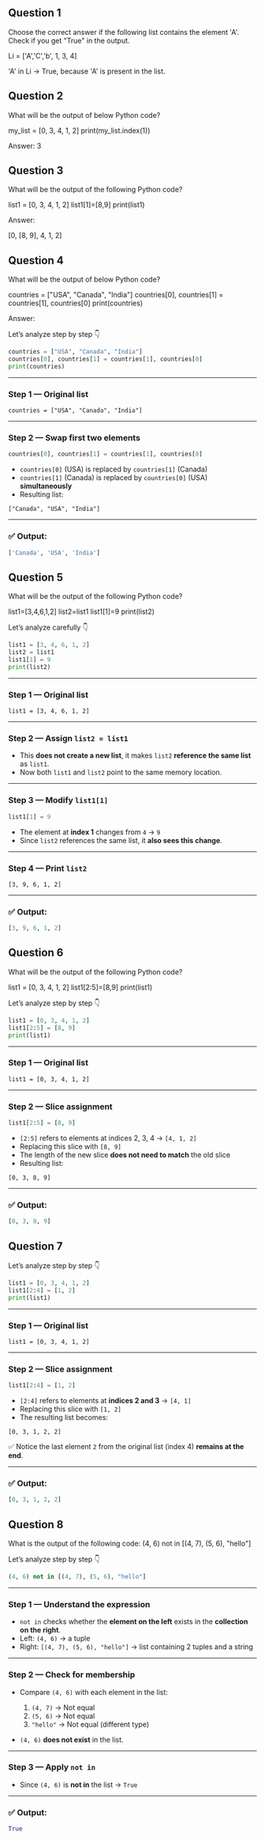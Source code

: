 ## Question 1

Choose the correct answer if the following list contains the element 'A'. Check if you get "True" in the output.

Li = ['A','C','b', 1, 3, 4]

'A' in Li → True, because 'A' is present in the list.

## Question 2

What will be the output of below Python code?

my_list = [0, 3, 4, 1, 2]
print(my_list.index(1))


Answer: 3

## Question 3

What will be the output of the following Python code?

list1 = [0, 3, 4, 1, 2]
list1[1]=[8,9]
print(list1)

Answer:

[0, [8, 9], 4, 1, 2]

## Question 4

What will be the output of below Python code?

countries = ["USA", "Canada", "India"]
countries[0], countries[1] = countries[1], countries[0]
print(countries)

Answer:

Let’s analyze step by step 👇

```python
countries = ["USA", "Canada", "India"]
countries[0], countries[1] = countries[1], countries[0]
print(countries)
```

---

### Step 1 — Original list

```
countries = ["USA", "Canada", "India"]
```

---

### Step 2 — Swap first two elements

```python
countries[0], countries[1] = countries[1], countries[0]
```

* `countries[0]` (USA) is replaced by `countries[1]` (Canada)
* `countries[1]` (Canada) is replaced by `countries[0]` (USA) **simultaneously**
* Resulting list:

```
["Canada", "USA", "India"]
```

---

### ✅ Output:

```python
['Canada', 'USA', 'India']
```

## Question 5

What will be the output of the following Python code?

list1=[3,4,6,1,2]
list2=list1
list1[1]=9
print(list2)

Let’s analyze carefully 👇

```python
list1 = [3, 4, 6, 1, 2]
list2 = list1
list1[1] = 9
print(list2)
```

---

### Step 1 — Original list

```
list1 = [3, 4, 6, 1, 2]
```

---

### Step 2 — Assign `list2 = list1`

* This **does not create a new list**, it makes `list2` **reference the same list** as `list1`.
* Now both `list1` and `list2` point to the same memory location.

---

### Step 3 — Modify `list1[1]`

```python
list1[1] = 9
```

* The element at **index 1** changes from `4` → `9`
* Since `list2` references the same list, it **also sees this change**.

---

### Step 4 — Print `list2`

```
[3, 9, 6, 1, 2]
```

---

### ✅ Output:

```python
[3, 9, 6, 1, 2]
```

## Question 6

What will be the output of the following Python code?

list1 = [0, 3, 4, 1, 2]
list1[2:5]=[8,9]
print(list1)

Let’s analyze step by step 👇

```python
list1 = [0, 3, 4, 1, 2]
list1[2:5] = [8, 9]
print(list1)
```

---

### Step 1 — Original list

```
list1 = [0, 3, 4, 1, 2]
```

---

### Step 2 — Slice assignment

```python
list1[2:5] = [8, 9]
```

* `[2:5]` refers to elements at indices 2, 3, 4 → `[4, 1, 2]`
* Replacing this slice with `[8, 9]`
* The length of the new slice **does not need to match** the old slice
* Resulting list:

```
[0, 3, 8, 9]
```

---

### ✅ Output:

```python
[0, 3, 8, 9]
```


## Question 7

Let’s analyze step by step 👇

```python
list1 = [0, 3, 4, 1, 2]
list1[2:4] = [1, 2]
print(list1)
```

---

### Step 1 — Original list

```
list1 = [0, 3, 4, 1, 2]
```

---

### Step 2 — Slice assignment

```python
list1[2:4] = [1, 2]
```

* `[2:4]` refers to elements at **indices 2 and 3** → `[4, 1]`
* Replacing this slice with `[1, 2]`
* The resulting list becomes:

```
[0, 3, 1, 2, 2]
```

✅ Notice the last element `2` from the original list (index 4) **remains at the end**.

---

### ✅ Output:

```python
[0, 3, 1, 2, 2]
```

## Question 8

What is the output of the following code: (4, 6) not in [(4, 7), (5, 6), "hello"]

Let’s analyze step by step 👇

```python
(4, 6) not in [(4, 7), (5, 6), "hello"]
```

---

### Step 1 — Understand the expression

* `not in` checks whether the **element on the left** exists in the **collection on the right**.
* Left: `(4, 6)` → a tuple
* Right: `[(4, 7), (5, 6), "hello"]` → list containing 2 tuples and a string

---

### Step 2 — Check for membership

* Compare `(4, 6)` with each element in the list:

  1. `(4, 7)` → Not equal
  2. `(5, 6)` → Not equal
  3. `"hello"` → Not equal (different type)

* `(4, 6)` **does not exist** in the list.

---

### Step 3 — Apply `not in`

* Since `(4, 6)` is **not in** the list → `True`

---

### ✅ Output:

```python
True
```








